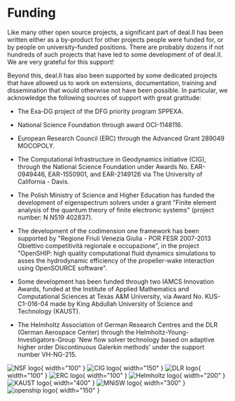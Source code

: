 Funding
=======

 Like many other open source projects, a significant part of deal.II has been written either as a by-product for other projects people were funded for, or by people on university-funded positions. There are probably dozens if not hundreds of such projects that have led to some development of of deal.II. We are very grateful for this support!


Beyond this, deal.II has also been supported by some dedicated projects that have allowed us to work on extensions, documentation, training and dissemination that would otherwise not have been possible. In particular, we acknowledge the following sources of support with great gratitude:

- The Exa-DG project of the DFG priority program SPPEXA.

- National Science Foundation through award OCI-1148116.

- European Research Council (ERC) through the Advanced Grant 289049 MOCOPOLY.

- The Computational Infrastructure in Geodynamics initiative (CIG), through the National Science Foundation under Awards No. EAR-0949446, EAR-1550901, and EAR-2149126 via The University of California - Davis.

- The Polish Ministry of Science and Higher Education has funded the development of eigenspectrum solvers under a grant "Finite element analysis of the quantum theory of finite electronic systems" (project number: N N519 402837).

- The development of the codimension one framework has been supported by "Regione Friuli Venezia Giulia - POR FESR 2007-2013 Obiettivo competitività regionale e occupazione", in the project "OpenSHIP: high quality computational fluid dynamics simulations to asses the hydrodynamic efficiency of the propeller-wake interaction using OpenSOURCE software".

- Some development has been funded through two IAMCS Innovation Awards, funded at the Institute of Applied Mathematics and Computational Sciences at Texas A&M University, via Award No. KUS-C1-016-04 made by King Abdullah University of Science and Technology (KAUST).

- The Helmholtz Association of German Research Centres and the DLR (German Aerospace Center) through the Helmholtz-Young-Investigators-Group 'New flow solver technology based on adaptive higher order Discontinuous Galerkin methods' under the support number VH-NG-215.


![NSF logo](../assets/images/logos/NSF-logo.png){ width="100" }
![CIG logo](../assets/images/logos/cig.jpg){ width="150" }
![DLR logo](../assets/images/logos/dlr.png){ width="100" }
![ERC logo](../assets/images/logos/erc.jpg){ width="100" }
![Helmholtz logo](../assets/images/logos/helmholtz.png){ width="200" }
![KAUST logo](../assets/images/logos/kaust.png){ width="400" }
![MNiSW logo](../assets/images/logos/MNiSW.png){ width="300" }
![openship logo](../assets/images/logos/openship.png){ width="150" }
